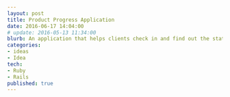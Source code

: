 ```yaml
---
layout: post
title: Product Progress Application
date: 2016-06-17 14:04:00
# update: 2016-05-13 11:34:00
blurb: An application that helps clients check in and find out the status of their product.
categories:
- ideas
- Idea
tech:
- Ruby
- Rails
published: true
---
```

